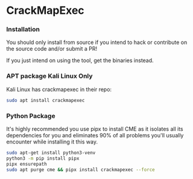# CrackMapExec

### Installation

You should only install from source if you intend to hack or contribute on the source code and/or submit a PR! 

If you just intend on using the tool, get the binaries instead.

### APT package Kali Linux Only

Kali Linux has crackmapexec in their repo:

```bash
sudo apt install crackmapexec
```

### Python Package

It's highly recommended you use pipx to install CME as it isolates all its dependencies for you and eliminates 90% of all problems you'll usually encounter while installing it this way.

```bash
sudo apt-get install python3-venv
python3 -m pip install pipx
pipx ensurepath
sudo apt purge cme && pipx install crackmapexec --force
```

